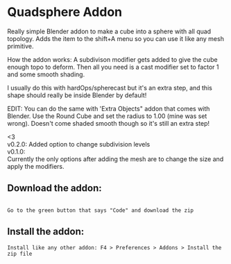 # Quadsphere Addon

Really simple Blender addon to make a cube into a sphere with all quad topology.
Adds the item to the shift+A menu so you can use it like any mesh primitive.

How the addon works:
A subdivison modifier gets added to give the cube enough topo to deform.
Then all you need is a cast modifier set to factor 1 and some smooth shading. 

I usually do this with hardOps/spherecast but it's an extra step,
and this shape should really be inside Blender by default!  

EDIT: You can do the same with 'Extra Objects" addon that comes with Blender.
Use the Round Cube and set the radius to 1.00 (mine was set wrong).
Doesn't come shaded smooth though so it's still an extra step!

<3  
v0.2.0:
Added option to change subdivision levels  
v0.1.0:  
Currently the only options after adding the mesh are to change the size and apply the modifiers.

## Download the addon:

```

Go to the green button that says "Code" and download the zip

```
## Install the addon:

```
Install like any other addon: F4 > Preferences > Addons > Install the zip file

```
